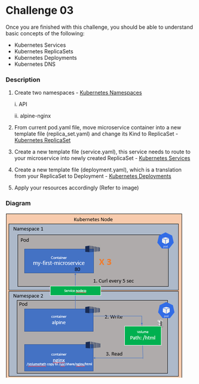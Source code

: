 # Challenge 03

Once you are finished with this challenge, you should be able to understand basic
concepts of the following:

- Kubernetes Services
- Kubernetes ReplicaSets
- Kubernetes Deployments
- Kubernetes DNS

### Description

1. Create two namespaces - [Kubernetes Namespaces](https://kubernetes.io/docs/concepts/overview/working-with-objects/namespaces/)

    i. API

    ii. alpine-nginx

2. From current pod.yaml file, move microservice container into a new template file (replica_set.yaml) and change its Kind to ReplicaSet - [Kubernetes ReplicaSet](https://kubernetes.io/docs/concepts/workloads/controllers/replicaset/)

3. Create a new template file (service.yaml), this service needs to route to your microservice into newly created ReplicaSet - [Kubernetes Services](https://kubernetes.io/docs/concepts/services-networking/service/)

4. Create a new template file (deployment.yaml), which is a translation from your ReplicaSet to Deployment - [Kubernetes Deployments](https://kubernetes.io/docs/concepts/workloads/controllers/deployment/)

5. Apply your resources accordingly (Refer to image)

### Diagram

![Diagram](../images/diagram.png "Diagram")